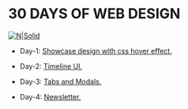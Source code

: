 # 30 DAYS OF WEB DESIGN

[![N|Solid](https://i.ibb.co/6PQMTxp/rsz-30days.jpg)](https://nodesource.com/products/nsolid)

- Day-1: [Showcase design with css hover effect.](https://tareqmonwer.github.io/30-Days-of-Web-Design/D1-%20Works%20Showcase%20in%20CSS/index.html)

- Day-2: [Timeline UI.](https://tareqmonwer.github.io/30-Days-of-Web-Design/D2-%20Timeline%20UI/index.html)


- Day-3: [Tabs and Modals.](https://tareqmonwer.github.io/30-Days-of-Web-Design/D3-%20Tabs%20and%20Modals/index.html)


- Day-4: [Newsletter.](https://tareqmonwer.github.io/30-Days-of-Web-Design/D4-%20Newsletter/index.html)